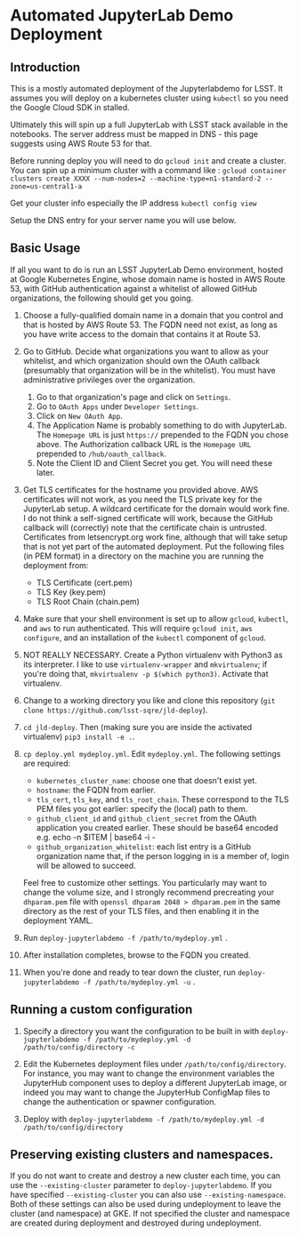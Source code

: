 # Automated JupyterLab Demo Deployment
## Introduction
This is a mostly automated deployment of the Jupyterlabdemo for LSST. It assumes you will deploy on a kubernetes
cluster using `kubectl` so you need the Google Cloud SDK in stalled.

Ultimately this will spin up a full JupyterLab with LSST stack available in the notebooks. The server address must be mapped in DNS - 
this page suggests using AWS Route 53 for that. 

Before running deploy you will need to do `gcloud init`  and create a cluster. 
You can spin up a minimum cluster with a command  like :
`gcloud container clusters create XXXX --num-nodes=2 --machine-type=n1-standard-2 --zone=us-central1-a`

Get your cluster info especially the IP address `kubectl config view`

Setup the DNS entry for your server name you will use below. 

## Basic Usage

If all you want to do is run an LSST JupyterLab Demo environment, hosted
at Google Kubernetes Engine, whose domain name is hosted in AWS Route
53, with GitHub authentication against a whitelist of allowed GitHub
organizations, the following should get you going.

1. Choose a fully-qualified domain name in a domain that you control and
   that is hosted by AWS Route 53.  The FQDN need not exist, as long as
   you have write access to the domain that contains it at Route 53.

2. Go to GitHub.  Decide what organizations you want to allow as your
   whitelist, and which organization should own the OAuth callback
   (presumably that organization will be in the whitelist).  You must
   have administrative privileges over the organization.
   
    1. Go to that organization's page and click on `Settings`.
    2. Go to `OAuth Apps` under `Developer Settings`.
	3. Click on `New OAuth App`.
	4. The Application Name is probably something to do with
       JupyterLab.  The `Homepage URL` is just `https://` prepended to the
       FQDN you chose above.  The Authorization callback URL is the
       `Homepage URL` prepended to `/hub/oauth_callback`.
	5. Note the Client ID and Client Secret you get.  You will need
       these later.
	   
3. Get TLS certificates for the hostname you provided above.  AWS
   certificates will not work, as you need the TLS private key for the
   JupyterLab setup.  A wildcard certificate for the domain would work
   fine.  I do not think a self-signed certificate will work, because
   the GitHub callback will (correctly) note that the certificate chain
   is untrusted.  Certificates from letsencrypt.org work fine, although
   that will take setup that is not yet part of the automated
   deployment.  Put the following files (in PEM format) in a directory
   on the machine you are running the deployment from:
   
    - TLS Certificate (cert.pem)
	- TLS Key (key.pem)
	- TLS Root Chain (chain.pem)
	   
4. Make sure that your shell environment is set up to allow `gcloud`,
   `kubectl`, and `aws` to run authenticated.  This will require `gcloud
   init`, `aws configure`, and an installation of the `kubectl`
   component of `gcloud`.

5. NOT REALLY NECESSARY. Create a Python virtualenv with Python3 as its interpreter.  I like
   to use `virtualenv-wrapper` and `mkvirtualenv`; if you're doing that,
   `mkvirtualenv -p $(which python3)`.  Activate that virtualenv.

6. Change to a working directory you like and clone this repository
   (`git clone https://github.com/lsst-sqre/jld-deploy`).
   
7. `cd jld-deploy`.  Then (making sure you are inside the activated
   virtualenv) `pip3 install -e .`.
   
8. `cp deploy.yml mydeploy.yml`.  Edit `mydeploy.yml`.  The following
   settings are required:
    - `kubernetes_cluster_name`: choose one that doesn't exist yet.
	- `hostname`: the FQDN from earlier.
	- `tls_cert`, `tls_key`, and `tls_root_chain`.  These correspond to
      the TLS PEM files you got earlier: specify the (local) path to
      them.
	- `github_client_id` and `github_client_secret` from the OAuth
      application you created earlier. These should be base64 encoded e.g. echo -n $ITEM | base64 -i -
	- `github_organization_whitelist`: each list entry is a GitHub
      organization name that, if the person logging in is a member of,
      login will be allowed to succeed.

   Feel free to customize other settings.  You particularly may want to
   change the volume size, and I strongly recommend precreating your
   `dhparam.pem` file with `openssl dhparam 2048 > dhparam.pem` in the
   same directory as the rest of your TLS files, and then enabling it in
   the deployment YAML.
   
9. Run `deploy-jupyterlabdemo -f /path/to/mydeploy.yml` .

10. After installation completes, browse to the FQDN you created.

11. When you're done and ready to tear down the cluster, run
    `deploy-jupyterlabdemo -f /path/to/mydeploy.yml -u` .

## Running a custom configuration

1. Specify a directory you want the configuration to be built in with
   `deploy-jupyterlabdemo -f /path/to/mydeploy.yml -d
   /path/to/config/directory -c`
   
2. Edit the Kubernetes deployment files under
   `/path/to/config/directory`.  For instance, you may want to change
   the environment variables the JupyterHub component uses to deploy a
   different JupyterLab image, or indeed you may want to change the
   JupyterHub ConfigMap files to change the authentication or spawner
   configuration.
   
3. Deploy with `deploy-jupyterlabdemo -f /path/to/mydeploy.yml -d
   /path/to/config/directory`
   
## Preserving existing clusters and namespaces.

If you do not want to create and destroy a new cluster each time, you
can use the `--existing-cluster` parameter to `deploy-jupyterlabdemo`.
If you have specified `--existing-cluster` you can also use
`--existing-namespace`.  Both of these settings can also be used during
undeployment to leave the cluster (and namespace) at GKE.  If not
specified the cluster and namespace are created during deployment and
destroyed during undeployment.

   
